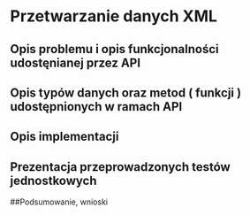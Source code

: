 # Przetwarzanie danych XML


## Opis problemu i opis funkcjonalności udostęnianej przez API

## Opis typów danych oraz metod ( funkcji ) udostępnionych w ramach API

## Opis implementacji

## Prezentacja przeprowadzonych testów jednostkowych

##Podsumowanie, wnioski
